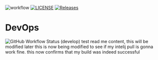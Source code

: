 ![workflow](https://github.com/rskramirez/devops/actions/workflows/main.yml/badge.svg)
[![LICENSE](https://img.shields.io/github/license/rskramirez/devops.svg?style=flat-square)](https://github.com/<github-username>/devops/blob/master/LICENSE)
[![Releases](https://img.shields.io/github/release/rskramirez/devops/all.svg?style=flat-square)](https://github.com/<github-username>/devops/releases)
# DevOps
![GitHub Workflow Status (develop)](https://img.shields.io/github/workflow/status/rskramirez/devops/main.yml/develop?style=flat-square)
test read me content, this will be modified later
this is now being modified to see if my intelij pull is gonna work fine.
this now confirms that my build was indeed successful
